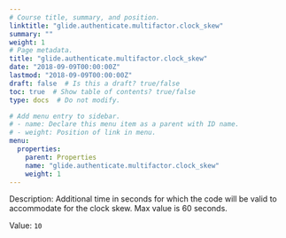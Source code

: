 ```yaml
---
# Course title, summary, and position.
linktitle: "glide.authenticate.multifactor.clock_skew"
summary: ""
weight: 1
# Page metadata.
title: "glide.authenticate.multifactor.clock_skew"
date: "2018-09-09T00:00:00Z"
lastmod: "2018-09-09T00:00:00Z"
draft: false  # Is this a draft? true/false
toc: true  # Show table of contents? true/false
type: docs  # Do not modify.

# Add menu entry to sidebar.
# - name: Declare this menu item as a parent with ID name.
# - weight: Position of link in menu.
menu:
  properties:
    parent: Properties
    name: "glide.authenticate.multifactor.clock_skew"
    weight: 1
---
```


Description: Additional time in seconds for which the code will be valid to accommodate for the clock skew. Max value is 60 seconds.


Value: `10`